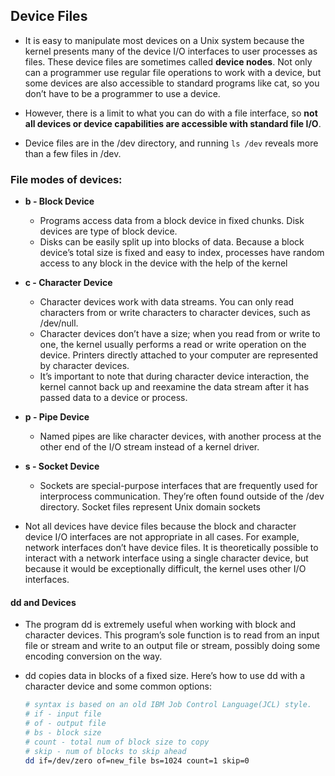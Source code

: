 ## Device Files

- It is easy to manipulate most devices on a Unix system because the kernel presents many of the device I/O interfaces to user processes as files. These device files are sometimes called __device nodes__. Not only can a programmer use regular file operations to work with a device, but some devices are also accessible to standard programs like cat, so you don’t have to be a programmer to use a device. 
- However, there is a limit to what you can do with a file interface, so __not all devices or device capabilities are accessible with standard file I/O__.

- Device files are in the /dev directory, and running `ls /dev` reveals more than a few files in /dev. 

### File modes of devices:
- **b - Block Device** 
    - Programs access data from a block device in fixed chunks. Disk devices are type of block device. 
    - Disks can be easily split up into blocks of data. Because a block device’s total size is fixed and easy to index, processes have random access to any block in the device with the help of the kernel
- **c - Character Device** 
    - Character devices work with data streams. You can only read characters from or write characters to character devices, such as /dev/null. 
    - Character devices don’t have a size; when you read from or write to one, the kernel usually performs a read or write operation on the device. Printers directly attached to your computer are represented by character devices. 
    - It’s important to note that during character device interaction, the kernel cannot back up and reexamine the data stream after it has passed data to a device or process.
- **p - Pipe Device** 
    - Named pipes are like character devices, with another process at the other end of the I/O stream instead of a kernel driver.
- **s - Socket Device** 
    - Sockets are special-purpose interfaces that are frequently used for interprocess communication. They’re often found outside of the /dev directory. Socket files represent Unix domain sockets


- Not all devices have device files because the block and character device I/O interfaces are not appropriate in all cases. For example, network interfaces don’t have device files. It is theoretically possible to interact with a network interface using a single character device, but because it would be exceptionally difficult, the kernel uses other I/O interfaces.

#### dd and Devices
- The program dd is extremely useful when working with block and character devices. This program’s sole function is to read from an input file or stream and write to an output file or stream, possibly doing some encoding conversion on the way.

- dd copies data in blocks of a fixed size. Here’s how to use dd with a character device and some common options:
    ```bash
    # syntax is based on an old IBM Job Control Language(JCL) style.
    # if - input file
    # of - output file
    # bs - block size
    # count - total num of block size to copy
    # skip - num of blocks to skip ahead 
    dd if=/dev/zero of=new_file bs=1024 count=1 skip=0
    ```
